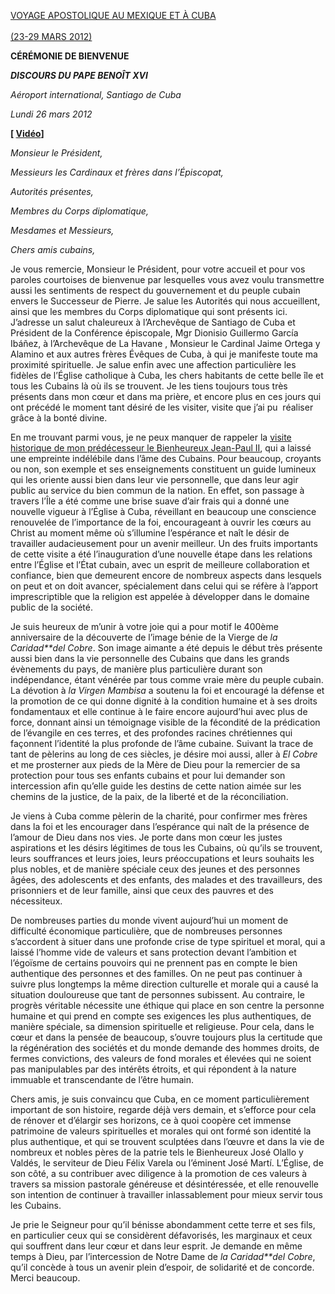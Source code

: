 [VOYAGE APOSTOLIQUE AU MEXIQUE ET À CUBA\
\
(23-29 MARS 2012)](/content/benedict-xvi/fr/travels/2012/index_messico-cuba.html)

**CÉRÉMONIE DE BIENVENUE**

***DISCOURS DU PAPE BENOÎT XVI***

*Aéroport international, Santiago de Cuba*

*Lundi 26 mars 2012*

**[ [Vidéo](http://player.rv.va/vaticanplayer.asp?language=it&tic=VA_11H8WOH4)]**

*Monsieur le Président,*

*Messieurs les Cardinaux et frères dans l’Épiscopat,*

*Autorités présentes,*

*Membres du Corps diplomatique,*

*Mesdames et Messieurs,*

*Chers amis cubains,*

Je vous remercie, Monsieur le Président, pour votre accueil et pour vos paroles courtoises de bienvenue par lesquelles vous avez voulu transmettre aussi les sentiments de respect du gouvernement et du peuple cubain envers le Successeur de Pierre. Je salue les Autorités qui nous accueillent, ainsi que les membres du Corps diplomatique qui sont présents ici. J’adresse un salut chaleureux à l’Archevêque de Santiago de Cuba et Président de  la Conférence  épiscopale, Mgr Dionisio Guillermo García Ibáñez, à l’Archevêque de  La Havane , Monsieur le Cardinal Jaime Ortega y Alamino et aux autres frères Évêques de Cuba, à qui je manifeste toute ma proximité spirituelle. Je salue enfin avec une affection particulière les fidèles de l’Église catholique à Cuba, les chers habitants de cette belle île et tous les Cubains là où ils se trouvent. Je les tiens toujours tous très présents dans mon cœur et dans ma prière, et encore plus en ces jours qui ont précédé le moment tant désiré de les visiter, visite que j’ai pu  réaliser grâce à la bonté divine.

En me trouvant parmi vous, je ne peux manquer de rappeler la [visite historique de mon prédécesseur le Bienheureux Jean-Paul II](/content/john-paul-ii/fr/travels/sub_index/trav_cuba-1998.html), qui a laissé une empreinte indélébile dans l’âme des Cubains. Pour beaucoup, croyants ou non, son exemple et ses enseignements constituent un guide lumineux qui les oriente aussi bien dans leur vie personnelle, que dans leur agir public au service du bien commun de la nation. En effet, son passage à travers l’Île a été comme une brise suave d’air frais qui a donné une nouvelle vigueur à l’Église à Cuba, réveillant en beaucoup une conscience renouvelée de l’importance de la foi, encourageant à ouvrir les cœurs au Christ au moment même où s’illumine l’espérance et naît le désir de travailler audacieusement pour un avenir meilleur. Un des fruits importants de cette visite a été l’inauguration d’une nouvelle étape dans les relations entre l’Église et l’État cubain, avec un esprit de meilleure collaboration et confiance, bien que demeurent encore de nombreux aspects dans lesquels on peut et on doit avancer, spécialement dans celui qui se réfère à l’apport imprescriptible que la religion est appelée à développer dans le domaine public de la société.

Je suis heureux de m’unir à votre joie qui a pour motif le 400ème anniversaire de la découverte de l’image bénie de  la Vierge  de *la Caridad**del Cobre*. Son image aimante a été depuis le début très présente aussi bien dans la vie personnelle des Cubains que dans les grands évènements du pays, de manière plus particulière durant son indépendance, étant vénérée par tous comme vraie mère du peuple cubain. La dévotion à *la Virgen Mambisa* a soutenu la foi et encouragé la défense et la promotion de ce qui donne dignité à la condition humaine et à ses droits fondamentaux et elle continue à le faire encore aujourd’hui avec plus de force, donnant ainsi un témoignage visible de la fécondité de la prédication de l’évangile en ces terres, et des profondes racines chrétiennes qui façonnent l’identité la plus profonde de l’âme cubaine. Suivant la trace de tant de pèlerins au long de ces siècles, je désire moi aussi, aller à *El* *Cobre* et me prosterner aux pieds de  la Mère  de Dieu pour la remercier de sa protection pour tous ses enfants cubains et pour lui demander son intercession afin qu’elle guide les destins de cette nation aimée sur les chemins de la justice, de la paix, de la liberté et de la réconciliation.

Je viens à Cuba comme pèlerin de la charité, pour confirmer mes frères dans la foi et les encourager dans l’espérance qui naît de la présence de l’amour de Dieu dans nos vies. Je porte dans mon cœur les justes aspirations et les désirs légitimes de tous les Cubains, où qu’ils se trouvent, leurs souffrances et leurs joies, leurs préoccupations et leurs souhaits les plus nobles, et de manière spéciale ceux des jeunes et des personnes âgées, des adolescents et des enfants, des malades et des travailleurs, des prisonniers et de leur famille, ainsi que ceux des pauvres et des nécessiteux.

De nombreuses parties du monde vivent aujourd’hui un moment de difficulté économique particulière, que de nombreuses personnes s’accordent à situer dans une profonde crise de type spirituel et moral, qui a laissé l’homme vide de valeurs et sans protection devant l’ambition et l’égoïsme de certains pouvoirs qui ne prennent pas en compte le bien authentique des personnes et des familles. On ne peut pas continuer à suivre plus longtemps la même direction culturelle et morale qui a causé la situation douloureuse que tant de personnes subissent. Au contraire, le progrès véritable nécessite une éthique qui place en son centre la personne humaine et qui prend en compte ses exigences les plus authentiques, de manière spéciale, sa dimension spirituelle et religieuse. Pour cela, dans le cœur et dans la pensée de beaucoup, s’ouvre toujours plus la certitude que la régénération des sociétés et du monde demande des hommes droits, de fermes convictions, des valeurs de fond morales et élevées qui ne soient pas manipulables par des intérêts étroits, et qui répondent à la nature immuable et transcendante de l’être humain.

Chers amis, je suis convaincu que Cuba, en ce moment particulièrement important de son histoire, regarde déjà vers demain, et s’efforce pour cela de rénover et d’élargir ses horizons, ce à quoi coopère cet immense patrimoine de valeurs spirituelles et morales qui ont formé son identité la plus authentique, et qui se trouvent sculptées dans l’œuvre et dans la vie de nombreux et nobles pères de la patrie tels le Bienheureux José Olallo y Valdés, le serviteur de Dieu Félix Varela ou l’éminent José Martí. L’Église, de son côté, a su contribuer avec diligence à la promotion de ces valeurs à travers sa mission pastorale généreuse et désintéressée, et elle renouvelle son intention de continuer à travailler inlassablement pour mieux servir tous les Cubains.

Je prie le Seigneur pour qu’il bénisse abondamment cette terre et ses fils, en particulier ceux qui se considèrent défavorisés, les marginaux et ceux qui souffrent dans leur cœur et dans leur esprit. Je demande en même temps à Dieu, par l’intercession de Notre Dame de *la Caridad**del Cobre*, qu’il concède à tous un avenir plein d’espoir, de solidarité et de concorde. Merci beaucoup.
